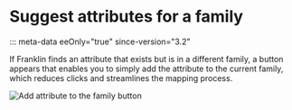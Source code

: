# Suggest attributes for a family
::: meta-data eeOnly="true" since-version="3.2"

If Franklin finds an attribute that exists but is in a different family, a button appears that enables you to simply add the attribute to the current family, which reduces clicks and streamlines the mapping process.

![Add attribute to the family button](../img/FI_add_to_family.png)

